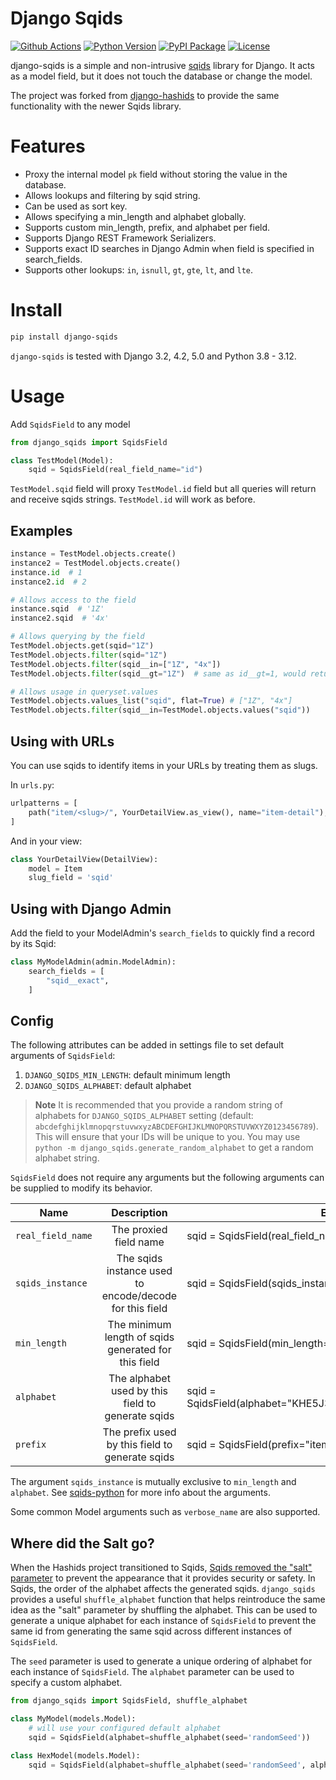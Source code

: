 # Django Sqids

[![Github Actions](https://github.com/julianwachholz/django-sqids/workflows/test/badge.svg)](https://github.com/julianwachholz/django-sqids/actions)
[![Python Version](https://img.shields.io/pypi/pyversions/django-sqids.svg)](https://pypi.org/project/django-sqids/)
[![PyPI Package](https://img.shields.io/pypi/v/django-sqids.svg)](https://pypi.org/project/django-sqids/)
[![License](https://img.shields.io/pypi/l/django-sqids.svg)](https://github.com/julianwachholz/django-sqids/blob/main/LICENSE)

django-sqids is a simple and non-intrusive [sqids](https://sqids.org/) library for Django. It acts as a model field, but it does not touch the database or change the model.

The project was forked from [django-hashids](https://github.com/ericls/django-hashids) to provide the same functionality with the newer Sqids library.

# Features

- Proxy the internal model `pk` field without storing the value in the database.
- Allows lookups and filtering by sqid string.
- Can be used as sort key.
- Allows specifying a min_length and alphabet globally.
- Supports custom min_length, prefix, and alphabet per field.
- Supports Django REST Framework Serializers.
- Supports exact ID searches in Django Admin when field is specified in search_fields.
- Supports other lookups: `in`, `isnull`, `gt`, `gte`, `lt`, and `lte`.

# Install

```bash
pip install django-sqids
```

`django-sqids` is tested with Django 3.2, 4.2, 5.0 and Python 3.8 - 3.12.

# Usage

Add `SqidsField` to any model

```python
from django_sqids import SqidsField

class TestModel(Model):
    sqid = SqidsField(real_field_name="id")
```

`TestModel.sqid` field will proxy `TestModel.id` field but all queries will return and receive sqids strings. `TestModel.id` will work as before.

## Examples

```python
instance = TestModel.objects.create()
instance2 = TestModel.objects.create()
instance.id  # 1
instance2.id  # 2

# Allows access to the field
instance.sqid  # '1Z'
instance2.sqid  # '4x'

# Allows querying by the field
TestModel.objects.get(sqid="1Z")
TestModel.objects.filter(sqid="1Z")
TestModel.objects.filter(sqid__in=["1Z", "4x"])
TestModel.objects.filter(sqid__gt="1Z")  # same as id__gt=1, would return instance 2

# Allows usage in queryset.values
TestModel.objects.values_list("sqid", flat=True) # ["1Z", "4x"]
TestModel.objects.filter(sqid__in=TestModel.objects.values("sqid"))
```

## Using with URLs

You can use sqids to identify items in your URLs by treating them as slugs.

In `urls.py`:

```python
urlpatterns = [
    path("item/<slug>/", YourDetailView.as_view(), name="item-detail"),
]
```

And in your view:

```python
class YourDetailView(DetailView):
    model = Item
    slug_field = 'sqid'
```

## Using with Django Admin

Add the field to your ModelAdmin's `search_fields` to quickly find a record by its Sqid:

```python
class MyModelAdmin(admin.ModelAdmin):
    search_fields = [
        "sqid__exact",
    ]
```

## Config

The following attributes can be added in settings file to set default arguments of `SqidsField`:

1. `DJANGO_SQIDS_MIN_LENGTH`: default minimum length
2. `DJANGO_SQIDS_ALPHABET`: default alphabet
> **Note**
> It is recommended that you provide a random string of alphabets for `DJANGO_SQIDS_ALPHABET` setting (default: `abcdefghijklmnopqrstuvwxyzABCDEFGHIJKLMNOPQRSTUVWXYZ0123456789`). This will ensure that your IDs will be unique to you. You may use `python -m django_sqids.generate_random_alphabet` to get a random alphabet string.

`SqidsField` does not require any arguments but the following arguments can be supplied to modify its behavior.

| Name              |                       Description                       | Example                                                     |
| ----------------- | :-----------------------------------------------------: | ----------------------------------------------------------- |
| `real_field_name` |                 The proxied field name                  | sqid = SqidsField(real_field_name="id")                     |
| `sqids_instance`  | The sqids instance used to encode/decode for this field | sqid = SqidsField(sqids_instance=sqids_instance)            |
| `min_length`      |  The minimum length of sqids generated for this field   | sqid = SqidsField(min_length=10)                            |
| `alphabet`        |    The alphabet used by this field to generate sqids    | sqid = SqidsField(alphabet="KHE5J3L2M4N6P7Q8R9T0V1W2X3Y4Z") |
| `prefix`          |     The prefix used by this field to generate sqids     | sqid = SqidsField(prefix="item-")                           |

The argument `sqids_instance` is mutually exclusive to `min_length` and `alphabet`. See [sqids-python](https://github.com/sqids/sqids-python) for more info about the arguments.

Some common Model arguments such as `verbose_name` are also supported.

## Where did the Salt go?

When the Hashids project transitioned to Sqids, [Sqids removed the "salt" parameter](https://sqids.org/faq#salt) to prevent the appearance that
it provides security or safety. In Sqids, the order of the alphabet affects the generated sqids. `django_sqids` provides a useful `shuffle_alphabet` 
function that helps reintroduce the same idea as the "salt" parameter by shuffling the alphabet. This can be used to generate a unique alphabet for each
instance of `SqidsField` to prevent the same id from generating the same sqid across different instances of `SqidsField`.

The `seed` parameter is used to generate a unique ordering of alphabet for each instance of `SqidsField`. The `alphabet` parameter can be used to specify a custom alphabet.

```python
from django_sqids import SqidsField, shuffle_alphabet

class MyModel(models.Model):
    # will use your configured default alphabet
    sqid = SqidsField(alphabet=shuffle_alphabet(seed='randomSeed'))

class HexModel(models.Model):
    sqid = SqidsField(alphabet=shuffle_alphabet(seed='randomSeed', alphabet='0123456789abcdef'))

```
